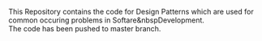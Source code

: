 This Repository contains the code for Design Patterns which are used for common occuring problems in Softare&nbspDevelopment. <br/>
The code has been pushed to master branch.
